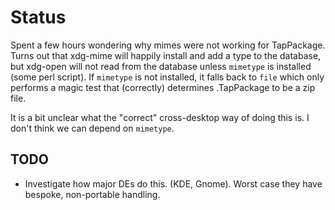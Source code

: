 # Status
Spent a few hours wondering why mimes were not working for TapPackage. Turns out that xdg-mime will happily install and add a type to the database,
but xdg-open will not read from the database unless `mimetype` is installed (some perl script). If `mimetype` is not installed, it falls back to `file` 
which only performs a magic test that (correctly) determines .TapPackage to be a zip file.

It is a bit unclear what the "correct" cross-desktop way of doing this is. I don't think we can depend on `mimetype`.

## TODO
* Investigate how major DEs do this. (KDE, Gnome). Worst case they have bespoke, non-portable handling.
